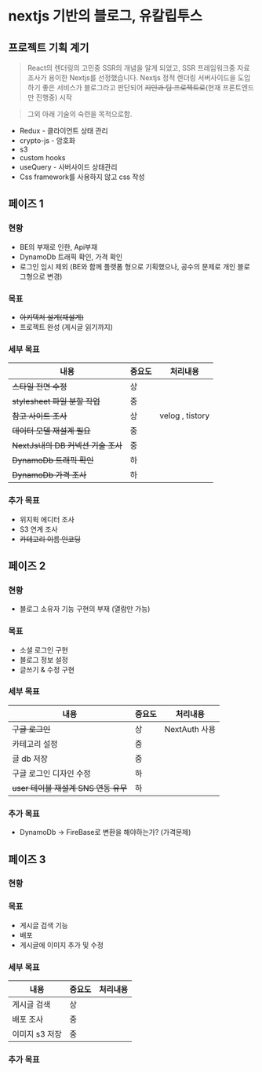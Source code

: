 # nextjs 기반의 블로그, 유칼립투스

## 프로젝트 기획 계기

> React의 렌더링의 고민중 SSR의 개념을 알게 되었고, SSR 프레임워크중 자료조사가 용이한 Nextjs를 선정했습니다. Nextjs 정적 렌더링 서버사이드을 도입하기 좋은 서비스가 블로그라고 판단되어 ~~지인과 팀 프로젝트로~~(현재 프론트엔드만 진행중) 시작

> 그외 아래 기술의 숙련을 목적으로함.

- Redux - 클라이언트 상태 관리
- crypto-js - 암호화
- s3
- custom hooks
- useQuery - 사버사이드 상태관리
- Css framework를 사용하지 않고 css 작성

## 페이즈 1

### 현황

- BE의 부재로 인한, Api부재
- DynamoDb 트래픽 확인, 가격 확인
- 로그인 임시 제외 (BE와 함께 플랫폼 형으로 기획했으나, 공수의 문제로 개인 블로그형으로 변경)

### 목표

- ~~아키텍쳐 설계(재설계)~~
- 프로젝트 완성 (게시글 읽기까지)

### 세부 목표

| 내용                               | 중요도 | 처리내용        |
| ---------------------------------- | ------ | --------------- |
| ~~스타일 전면 수정~~               | 상     |                 |
| ~~stylesheet 파일 분할 작업~~      | 중     |                 |
| ~~참고 사이트 조사~~               | 상     | velog , tistory |
| ~~데이터 모델 재설계 필요~~        | 중     |                 |
| ~~NextJs내의 DB 커넥션 기술 조사~~ | 중     |                 |
| ~~DynamoDb 트래픽 확인~~           | 하     |                 |
| ~~DynamoDb 가격 조사~~             | 하     |                 |

### 추가 목표

- 위지윅 에디터 조사
- S3 연계 조사
- ~~카테고리 이름 인코딩~~

## 페이즈 2

### 현황

- 블로그 소유자 기능 구현의 부재 (열람만 가능)

### 목표

- 소셜 로그인 구현
- 블로그 정보 설정
- 글쓰기 & 수정 구현

### 세부 목표

| 내용                                 | 중요도 | 처리내용      |
| ------------------------------------ | ------ | ------------- |
| ~~구글 로그인~~                      | 상     | NextAuth 사용 |
| 카테고리 설정                        | 중     |               |
| 글 db 저장                           | 중     |               |
| 구글 로그인 디자인 수정              | 하     |               |
| ~~user 테이블 재설계 SNS 연동 유무~~ | 하     |               |

### 추가 목표

- DynamoDb -> FireBase로 변환을 해야하는가? (가격문제)

## 페이즈 3

### 현황

### 목표

- 게시글 검색 기능
- 배포
- 게시글에 이미지 추가 및 수정

### 세부 목표

| 내용           | 중요도 | 처리내용 |
| -------------- | ------ | -------- |
| 게시글 검색    | 상     |          |
| 배포 조사      | 중     |          |
| 이미지 s3 저장 | 중     |          |

### 추가 목표
